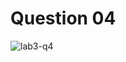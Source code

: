 # Question 04
![lab3-q4](https://github.com/user-attachments/assets/fcad4e9d-6867-4bfb-9726-84ce4b29f55d)
